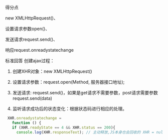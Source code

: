 得分点 

new XMLHttpRequest()、

设置请求参数open()、

发送请求request.send()、

响应request.onreadystatechange 

标准回答 创建ajax过程：

1. 创建XHR对象：new XMLHttpRequest() 

2. 设置请求参数：request.open(Method, 服务器接口地址); 

3.  发送请求: request.send()，如果是get请求不需要参数，post请求需要参数request.send(data) 

4.  监听请求成功后的状态变化：根据状态码进行相应的处理。

   ```js
    XHR.onreadystatechange = 
      function () { 
      if (XHR.readyState == 4 && XHR.status == 200){ 
        console.log(XHR.responseText); // 主动释放,JS本身也会回收的 XHR = null; } }; 加分回答 POST请求需要设置请求头 readyState值说明 0：初始化,XHR对象已经创建,还未执行open 1：载入,已经调用open方法,但是还没发送请求 2：载入完成,请求已经发送完成 3：交互,可以接收到部分数据 4：数据全部返回 status值说明 200：成功 404：没有发现文件、查询或URl 500：服务器产生内部错误
   ```

   
